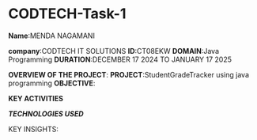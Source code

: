 # CODTECH-Task-1
**Name**:MENDA NAGAMANI



**company**:CODTECH IT SOLUTIONS
**ID**:CT08EKW
**DOMAIN**:Java Programming
**DURATION**:DECEMBER 17 2024 TO JANUARY 17 2025



**OVERVIEW OF THE PROJECT**:
**PROJECT**:StudentGradeTracker using java programming
**OBJECTIVE**:





**KEY ACTIVITIES**



***TECHNOLOGIES USED***


KEY INSIGHTS:

